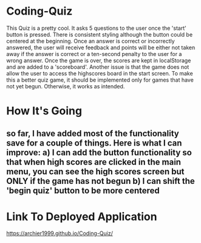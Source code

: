 # Coding-Quiz
This Quiz is a pretty cool. It asks 5 questions to the user once the 'start' button is pressed. There is consistent styling although the button could be centered at the beginning. Once an answer is correct or incorrectly answered, the user will receive feedback and points will be either not taken away if the answer is correct or a ten-second penalty to the user for a wrong answer. Once the game is over, the scores are kept in localStorage and are added to a 'scoreboard'. Another issue is that the game does not allow the user to access the highscores board in the start screen. To make this a better quiz game, it should be implemented only for games that have not yet begun. Otherwise, it works as intended. 

# How It's Going
so far, I have added most of the functionality save for a couple of things. 
Here is what I can improve: 
a) I can add the button functionality so that when high scores are clicked in the main menu, you can see the high scores screen but ONLY if the game has not begun
b) I can shift the 'begin quiz' button to be more centered
---
# Link To Deployed Application 
https://archier1999.github.io/Coding-Quiz/
